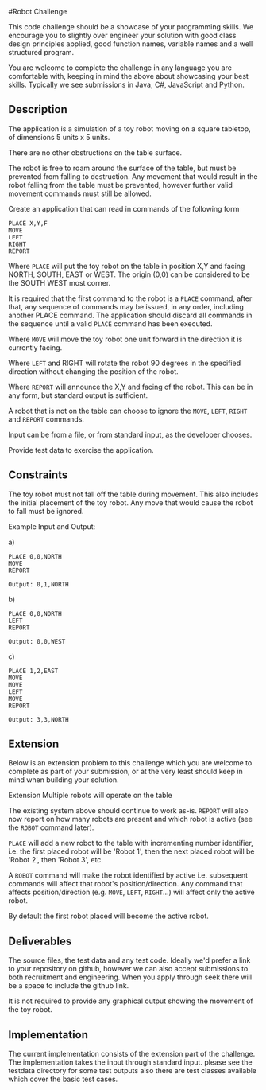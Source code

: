 #Robot Challenge

This code challenge should be a showcase of your programming skills. We encourage you to slightly over engineer your solution with good class design principles applied, good function names, variable names and a well structured program.

You are welcome to complete the challenge in any language you are comfortable with, keeping in mind the above about showcasing your best skills. Typically we see submissions in Java, C#, JavaScript and Python.

## Description
The application is a simulation of a toy robot moving on a square tabletop, of dimensions 5 units x 5 units.

There are no other obstructions on the table surface.

The robot is free to roam around the surface of the table, but must be prevented from falling to destruction. Any movement that would result in the robot falling from the table must be prevented, however further valid movement commands must still be allowed.

Create an application that can read in commands of the following form
```
PLACE X,Y,F
MOVE
LEFT
RIGHT
REPORT
```
Where `PLACE` will put the toy robot on the table in position X,Y and facing NORTH, SOUTH, EAST or WEST. The origin (0,0) can be considered to be the SOUTH WEST most corner.

It is required that the first command to the robot is a `PLACE` command, after that, any sequence of commands may be issued, in any order, including another PLACE command. The application should discard all commands in the sequence until a valid `PLACE` command has been executed.

Where `MOVE` will move the toy robot one unit forward in the direction it is currently facing.

Where `LEFT` and RIGHT will rotate the robot 90 degrees in the specified direction without changing the position of the robot.

Where `REPORT` will announce the X,Y and facing of the robot. This can be in any form, but standard output is sufficient.

A robot that is not on the table can choose to ignore the `MOVE`, `LEFT`, `RIGHT` and `REPORT` commands.

Input can be from a file, or from standard input, as the developer chooses.

Provide test data to exercise the application.

## Constraints
The toy robot must not fall off the table during movement. This also includes the initial placement of the toy robot. Any move that would cause the robot to fall must be ignored.

Example Input and Output:

a)
```
PLACE 0,0,NORTH
MOVE
REPORT

Output: 0,1,NORTH
```
b)
```
PLACE 0,0,NORTH
LEFT
REPORT

Output: 0,0,WEST
```
c)
```
PLACE 1,2,EAST
MOVE
MOVE
LEFT
MOVE
REPORT

Output: 3,3,NORTH
```
## Extension
Below is an extension problem to this challenge which you are welcome to complete as part of your submission, or at the very least should keep in mind when building your solution.

Extension
Multiple robots will operate on the table

The existing system above should continue to work as-is. `REPORT` will also now report on how many robots are present and which robot is active (see the `ROBOT` command later).

`PLACE` will add a new robot to the table with incrementing number identifier, i.e. the first placed robot will be 'Robot 1', then the next placed robot will be 'Robot 2', then 'Robot 3', etc.

A `ROBOT` <number> command will make the robot identified by active i.e. subsequent commands will affect that robot's position/direction. Any command that affects position/direction (e.g. `MOVE`, `LEFT`, `RIGHT`...) will affect only the active robot.

By default the first robot placed will become the active robot.

## Deliverables
The source files, the test data and any test code. Ideally we'd prefer a link to your repository on github, however we can also accept submissions to both recruitment and engineering. When you apply through seek there will be a space to include the github link.

It is not required to provide any graphical output showing the movement of the toy robot.

## Implementation

The current implementation consists of the extension part of the challenge. The implementation takes the input through standard input. please see the testdata directory for some test outputs also
there are test classes available which cover the basic test cases.